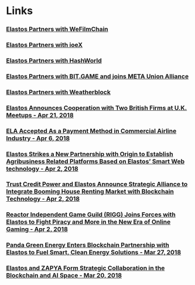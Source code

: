# Links

### [Elastos Partners with WeFilmChain](https://elanews.net/2018/09/26/elastos-partners-with-wefilmchain/)
### [Elastos Partners with ioeX](https://medium.com/elastos/elastos-partners-with-ioex-379982cf0249)
### [Elastos Partners with HashWorld](https://medium.com/elastos/elastos-partners-with-hashworld-92fcc7db4749)
### [Elastos Partners with BIT.GAME and joins META Union Alliance](https://medium.com/elastos/elastos-partners-with-bit-game-and-joins-meta-union-alliance-4023938c5b1)
### [Elastos Partners with Weatherblock](https://medium.com/elastos/elastos-partners-with-weatherblock-d99208603b)
### [Elastos Announces Cooperation with Two British Firms at U.K. Meetups - Apr 21, 2018](https://medium.com/elastos/elastos-announces-cooperation-with-two-british-firms-at-u-k-meetups-bc093b3e2a25)
### [ELA Accepted As a Payment Method in Commercial Airline Industry - Apr 6, 2018](https://medium.com/elastos/ela-accepted-as-a-payment-method-in-commercial-airline-industry-4f5cade27dd)
### [Elastos Strikes a New Partnership with Origin to Establish Agribusiness Related Platforms Based on Elastos’ Smart Web technology - Apr 2, 2018](https://medium.com/elastos/elastos-strikes-a-new-partnership-with-origin-to-establish-agribusiness-related-platforms-based-on-96f48dcbf474)
### [Trust Credit Power and Elastos Announce Strategic Alliance to Integrate Booming House Renting Market with Blockchain Technology - Apr 2, 2018](https://medium.com/elastos/trust-credit-power-and-elastos-announce-strategic-alliance-to-integrate-booming-house-renting-8b65d96fc636)
### [Reactor Independent Game Guild (RIGG) Joins Forces with Elastos to Fight Piracy and More in the New Era of Online Gaming - Apr 2, 2018](https://medium.com/elastos/reactor-independent-game-guild-rigg-joins-forces-with-elastos-to-fight-piracy-and-more-in-the-new-6e0a5e625261)
### [Panda Green Energy Enters Blockchain Partnership with Elastos to Fuel Smart, Clean Energy Solutions - Mar 27, 2018](https://medium.com/elastos/panda-green-energy-enters-blockchain-partnership-with-elastos-to-fuel-smart-clean-energy-solutions-8ef2ad443d61)
### [Elastos and ZAPYA Form Strategic Collaboration in the Blockchain and AI Space - Mar 20, 2018](https://medium.com/elastos/elastos-and-zypya-form-strategic-collaboration-in-the-blockchain-and-ai-space-4548478505d)
